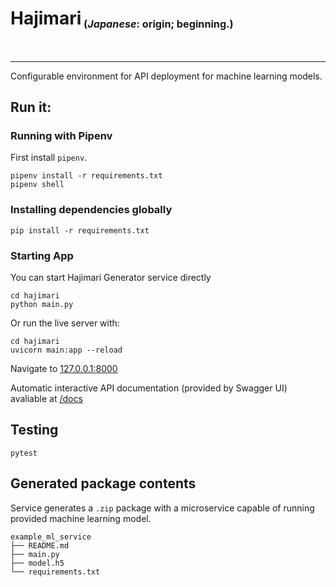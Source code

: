 <h1>Hajimari<sub><sub><sup>&nbsp;(<i>Japanese</i>: origin; beginning.)</sup></sub></sub></h1><br>


---

Configurable environment for API deployment for machine learning models.

## Run it:

### Running with Pipenv

First install `pipenv`.

```shell
pipenv install -r requirements.txt
pipenv shell
```

### Installing dependencies globally

```shell
pip install -r requirements.txt
```

### Starting App

You can start Hajimari Generator service directly

```shell
cd hajimari
python main.py
```

Or run the live server with:

``` shell
cd hajimari
uvicorn main:app --reload
```

Navigate to [127.0.0.1:8000](http://127.0.0.1:8000)

Automatic interactive API documentation (provided by Swagger UI) avaliable at [/docs](http://127.0.0.1:8000/docs)

## Testing

```shell
pytest
```

## Generated package contents

Service generates a `.zip` package with a microservice capable of running provided machine learning model.

```text
example_ml_service
├── README.md
├── main.py
├── model.h5
└── requirements.txt
```